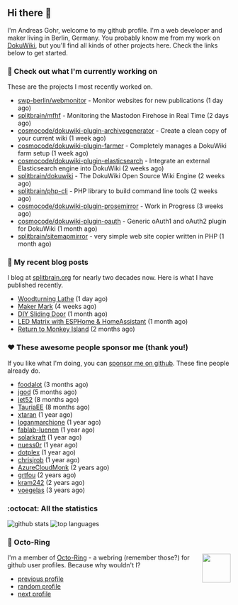 ## Hi there :wave:

I'm Andreas Gohr, welcome to my github profile. I'm a web developer and maker living in Berlin, Germany. You probably know me from my work on [DokuWiki](https://github.com/splitbrain/dokuwiki), but you'll find all kinds of other projects here. Check the links below to get started.

### :hammer: Check out what I'm currently working on

These are the projects I most recently worked on.


- [swp-berlin/webmonitor](https://github.com/swp-berlin/webmonitor) - Monitor websites for new publications (1 day ago)
- [splitbrain/mfhf](https://github.com/splitbrain/mfhf) - Monitoring the Mastodon Firehose in Real Time (2 days ago)
- [cosmocode/dokuwiki-plugin-archivegenerator](https://github.com/cosmocode/dokuwiki-plugin-archivegenerator) - Create a clean copy of your current wiki (1 week ago)
- [cosmocode/dokuwiki-plugin-farmer](https://github.com/cosmocode/dokuwiki-plugin-farmer) - Completely manages a DokuWiki farm setup (1 week ago)
- [cosmocode/dokuwiki-plugin-elasticsearch](https://github.com/cosmocode/dokuwiki-plugin-elasticsearch) - Integrate an external Elasticsearch engine into DokuWiki (2 weeks ago)
- [splitbrain/dokuwiki](https://github.com/splitbrain/dokuwiki) - The DokuWiki Open Source Wiki Engine (2 weeks ago)
- [splitbrain/php-cli](https://github.com/splitbrain/php-cli) - PHP library to build command line tools (2 weeks ago)
- [cosmocode/dokuwiki-plugin-prosemirror](https://github.com/cosmocode/dokuwiki-plugin-prosemirror) - Work in Progress (3 weeks ago)
- [cosmocode/dokuwiki-plugin-oauth](https://github.com/cosmocode/dokuwiki-plugin-oauth) - Generic oAuth1 and oAuth2 plugin for DokuWiki (1 month ago)
- [splitbrain/sitemapmirror](https://github.com/splitbrain/sitemapmirror) - very simple web site copier written in PHP (1 month ago)

### :scroll: My recent blog posts

I blog at [splitbrain.org](https://www.splitbrain.org) for nearly two decades now. Here is what I have published recently.


- [Woodturning Lathe](https://www.splitbrain.org/blog/2022-11/23-woodturning_lathe) (1 day ago)
- [Maker Mark](https://www.splitbrain.org/blog/2022-10/26-maker_mark) (4 weeks ago)
- [DIY Sliding Door](https://www.splitbrain.org/blog/2022-10/15-diy_sliding_door) (1 month ago)
- [LED Matrix with ESPHome &amp; HomeAssistant](https://www.splitbrain.org/blog/2022-10/09-led_matrix_with_esphome_and_homeassistant) (1 month ago)
- [Return to Monkey Island](https://www.splitbrain.org/blog/2022-09/25-return_to_monkey_island) (2 months ago)

### :hearts:️ These awesome people sponsor me (thank you!)

If you like what I'm doing, you can [sponsor me on github](https://github.com/sponsors/splitbrain). These fine people already do.


- [foodalot](https://github.com/foodalot) (3 months ago)
- [jgod](https://github.com/jgod) (5 months ago)
- [jet52](https://github.com/jet52) (8 months ago)
- [TauriaEE](https://github.com/TauriaEE) (8 months ago)
- [xtaran](https://github.com/xtaran) (1 year ago)
- [loganmarchione](https://github.com/loganmarchione) (1 year ago)
- [fablab-luenen](https://github.com/fablab-luenen) (1 year ago)
- [solarkraft](https://github.com/solarkraft) (1 year ago)
- [nuess0r](https://github.com/nuess0r) (1 year ago)
- [dotplex](https://github.com/dotplex) (1 year ago)
- [chrisjrob](https://github.com/chrisjrob) (1 year ago)
- [AzureCloudMonk](https://github.com/AzureCloudMonk) (2 years ago)
- [grtfou](https://github.com/grtfou) (2 years ago)
- [kram242](https://github.com/kram242) (2 years ago)
- [voegelas](https://github.com/voegelas) (3 years ago)

### :octocat: All the statistics

 ![github stats](https://github-readme-stats.vercel.app/api?username=splitbrain&show_icons=true&hide_title=true)
![top languages](https://github-readme-stats.vercel.app/api/top-langs/?username=splitbrain&layout=compact)


### :octopus: Octo-Ring

<img width="64" height="65" src="https://octo-ring.com/static/img/octo.png" align="right" alt="">

I'm a member of [Octo-Ring](https://octo-ring.com/) - a webring (remember those?) for github user profiles. Because why wouldn't I? 

* [previous profile](https://octo-ring.com/p/splitbrain/prev)
* [random profile](https://octo-ring.com/p/splitbrain/random)
* [next profile](https://octo-ring.com/p/splitbrain/next)

